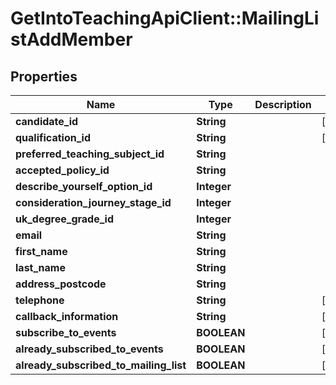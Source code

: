# GetIntoTeachingApiClient::MailingListAddMember

## Properties
Name | Type | Description | Notes
------------ | ------------- | ------------- | -------------
**candidate_id** | **String** |  | [optional] 
**qualification_id** | **String** |  | [optional] 
**preferred_teaching_subject_id** | **String** |  | 
**accepted_policy_id** | **String** |  | 
**describe_yourself_option_id** | **Integer** |  | 
**consideration_journey_stage_id** | **Integer** |  | 
**uk_degree_grade_id** | **Integer** |  | 
**email** | **String** |  | 
**first_name** | **String** |  | 
**last_name** | **String** |  | 
**address_postcode** | **String** |  | 
**telephone** | **String** |  | [optional] 
**callback_information** | **String** |  | [optional] 
**subscribe_to_events** | **BOOLEAN** |  | [optional] 
**already_subscribed_to_events** | **BOOLEAN** |  | [optional] 
**already_subscribed_to_mailing_list** | **BOOLEAN** |  | [optional] 


